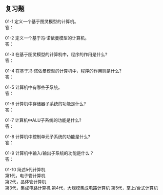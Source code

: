 ## 复习题   
01-1 定义一个基于图灵模型的计算机。   
答：

01-2 定义一个基于冯·诺依曼模型的计算机。   
答：

01-3 在基于图灵模型的计算机中，程序的作用是什么?   
答：

01-4 在基于冯·诺依曼模型的计算机中，程序的作用则是什么?   
答：

01-5 计算机中有哪些子系统。   
答：

01-6 计算机中存储器子系统的功能是什么?   
答：

01-7 计算机中ALU子系统的功能是什么?   
答：

01-8 计算机中控制单元子系统的功能是什么?   
答：

01-9 计算机中输入/输出子系统的功能是什么？   
答：

01-10 简述5代计算机   
第1代，电子管计算机   
第2代，晶体管计算机   
第3代，集成电路计算机
第4代，大规模集成电路计算机
第5代，掌上/台式计算机
